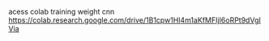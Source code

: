 acess colab training weight cnn
https://colab.research.google.com/drive/1B1cpw1Hl4m1aKfMFIjI6oRPt9dVgIVia
